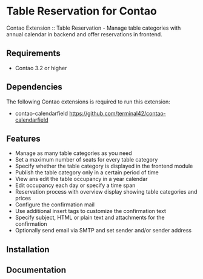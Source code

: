 Table Reservation for Contao
=======================

Contao Extension :: Table Reservation - Manage table categories with annual calendar in backend and offer reservations in frontend.


Requirements
-----------------------
+ Contao 3.2 or higher

Dependencies
-----------------------
The following Contao extensions is required to run this extension:
+ contao-calendarfield https://github.com/terminal42/contao-calendarfield

Features
-----------------------
+ Manage as many table categories as you need
+ Set a maximum number of seats for every table category
+ Specify whether the table category is displayed in the frontend module
+ Publish the table category only in a certain period of time
+ View ans edit the table occupancy in a year calendar
+ Edit occupancy each day or specify a time span
+ Reservation process with overview display showing table categories and prices
+ Configure the confirmation mail 
+ Use additional insert tags to customize the confirmation text
+ Specify subject, HTML or plain text and attachments for the confirmation
+ Optionally send email via SMTP and set sender and/or sender address

Installation
-----------------------

Documentation
-----------------------
